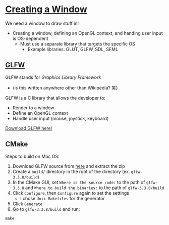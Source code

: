 # [Creating a Window](https://learnopengl.com/Getting-started/Creating-a-window)

We need a window to draw stuff in!
* Creating a window, defining an OpenGL context, and handing user input is OS-dependent
  * Must use a separate library that targets the specific OS
    * Example libraries: GLUT, GLFW, SDL, SFML

## [GLFW](https://github.com/glfw/glfw)

GLFW stands for *Graphics Library Framework* 
* (is this written anywhere other than Wikipedia? 笑)

GLFW is a C library that allows the developer to:
* Render to a window
* Define an OpenGL context
* Handle user input (mouse, joystick, keyboard)

[Download GLFW here!](https://www.glfw.org/download.html)

## CMake

Steps to build on Mac OS:
1. Download GLFW source from [here](https://www.glfw.org/download.html) and extract the zip
2. Create a `build/` directory in the root of the directory (ex. `glfw-3.3.8/build`)
3. In the CMake GUI, set `Where is the source code:` to the path of `glfw-3.3.8` and `Where to build the binaries:` to the path of `glfw-3.3.8/build`
4. Click `Configure`, then `Configure` again to set the settings
   * I chose `Unix Makefiles` for the generator
5. Click `Generate`
6. Go to `glfw-3.3.8/build` and run:
```commandline
make
```

